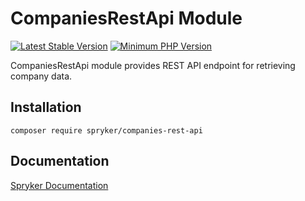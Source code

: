 # CompaniesRestApi Module
[![Latest Stable Version](https://poser.pugx.org/spryker/companies-rest-api/v/stable.svg)](https://packagist.org/packages/spryker/companies-rest-api)
[![Minimum PHP Version](https://img.shields.io/badge/php-%3E%3D%208.2-8892BF.svg)](https://php.net/)

CompaniesRestApi module provides REST API endpoint for retrieving company data.

## Installation

```
composer require spryker/companies-rest-api
```

## Documentation

[Spryker Documentation](https://docs.spryker.com)
